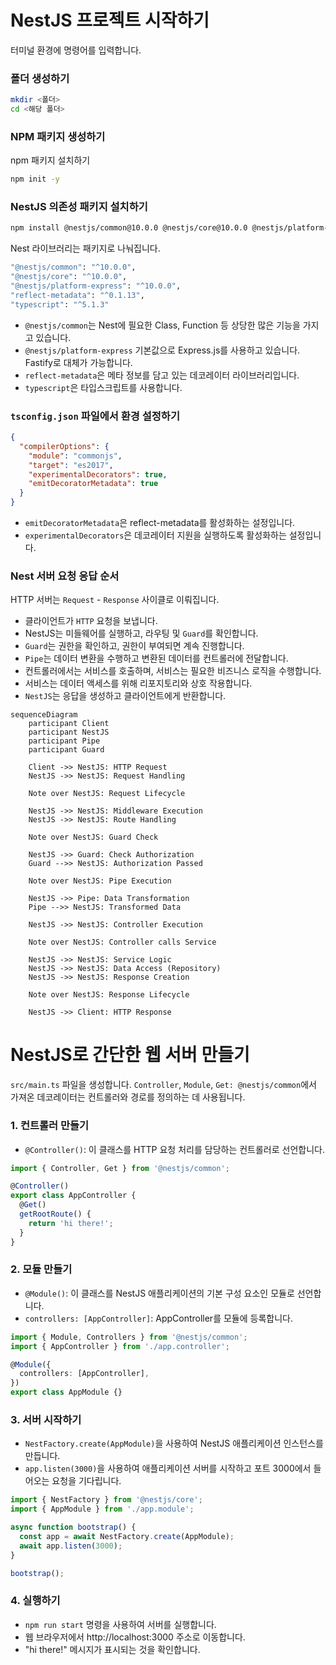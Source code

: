 # NestJS 프로젝트 시작하기

터미널 환경에 명령어를 입력합니다.

### 폴더 생성하기
```sh
mkdir <폴더>
cd <해당 폴더>
```
### NPM 패키지 생성하기
npm 패키지 설치하기
```Bash
npm init -y 
```

### NestJS 의존성 패키지 설치하기
```Bash
npm install @nestjs/common@10.0.0 @nestjs/core@10.0.0 @nestjs/platform-express@10.0.0 reflect-metadata@0.1.13 typescript@5.1.3
```
Nest 라이브러리는 패키지로 나눠집니다.
```Bash
"@nestjs/common": "^10.0.0",
"@nestjs/core": "^10.0.0",
"@nestjs/platform-express": "^10.0.0",
"reflect-metadata": "^0.1.13",
"typescript": "^5.1.3"
```

- `@nestjs/common`는 Nest에 필요한 Class, Function 등 상당한 많은 기능을 가지고 있습니다.
- `@nestjs/platform-express` 기본값으로 Express.js를 사용하고 있습니다. Fastify로 대체가 가능합니다.
- `reflect-metadata`은 메타 정보를 담고 있는 데코레이터 라이브러리입니다.
- `typescript`은 타입스크립트를 사용합니다.

### `tsconfig.json` 파일에서 환경 설정하기
```json
{
  "compilerOptions": {
    "module": "commonjs",
    "target": "es2017",
    "experimentalDecorators": true,
    "emitDecoratorMetadata": true
  }
}
```
- `emitDecoratorMetadata`은 reflect-metadata를 활성화하는 설정입니다.
- `experimentalDecorators`은 데코레이터 지원을 실행하도록 활성화하는 설정입니다.

### Nest 서버 요청 응답 순서

HTTP 서버는 `Request` - `Response` 사이클로 이뤄집니다.
- 클라이언트가 `HTTP` 요청을 보냅니다.
- NestJS는 미들웨어를 실행하고, 라우팅 및 `Guard`를 확인합니다.
- `Guard`는 권한을 확인하고, 권한이 부여되면 계속 진행합니다.
- `Pipe`는 데이터 변환을 수행하고 변환된 데이터를 컨트롤러에 전달합니다.
- 컨트롤러에서는 서비스를 호출하며, 서비스는 필요한 비즈니스 로직을 수행합니다.
- 서비스는 데이터 액세스를 위해 리포지토리와 상호 작용합니다.
- `NestJS`는 응답을 생성하고 클라이언트에게 반환합니다.

```mermaid
sequenceDiagram
    participant Client
    participant NestJS
    participant Pipe
    participant Guard

    Client ->> NestJS: HTTP Request
    NestJS ->> NestJS: Request Handling

    Note over NestJS: Request Lifecycle

    NestJS ->> NestJS: Middleware Execution
    NestJS ->> NestJS: Route Handling

    Note over NestJS: Guard Check

    NestJS ->> Guard: Check Authorization
    Guard -->> NestJS: Authorization Passed

    Note over NestJS: Pipe Execution

    NestJS ->> Pipe: Data Transformation
    Pipe -->> NestJS: Transformed Data

    NestJS ->> NestJS: Controller Execution

    Note over NestJS: Controller calls Service

    NestJS ->> NestJS: Service Logic
    NestJS ->> NestJS: Data Access (Repository)
    NestJS ->> NestJS: Response Creation

    Note over NestJS: Response Lifecycle

    NestJS ->> Client: HTTP Response
```

# NestJS로 간단한 웹 서버 만들기
`src/main.ts` 파일을 생성합니다.
`Controller`, `Module`, `Get: @nestjs/common`에서 가져온 데코레이터는 컨트롤러와 경로를 정의하는 데 사용됩니다.
### 1. 컨트롤러 만들기
- `@Controller()`: 이 클래스를 HTTP 요청 처리를 담당하는 컨트롤러로 선언합니다.
```Typescript
import { Controller, Get } from '@nestjs/common';

@Controller()
export class AppController {
  @Get()
  getRootRoute() {
    return 'hi there!';
  }
}
```

### 2. 모듈 만들기
- `@Module()`: 이 클래스를 NestJS 애플리케이션의 기본 구성 요소인 모듈로 선언합니다.
- `controllers: [AppController]`: AppController를 모듈에 등록합니다.
```Typescript
import { Module, Controllers } from '@nestjs/common';
import { AppController } from './app.controller';

@Module({
  controllers: [AppController],
})
export class AppModule {}
```


### 3. 서버 시작하기
- `NestFactory.create(AppModule)`을 사용하여 NestJS 애플리케이션 인스턴스를 만듭니다.
- `app.listen(3000)`을 사용하여 애플리케이션 서버를 시작하고 포트 3000에서 들어오는 요청을 기다립니다.
```Typescript
import { NestFactory } from '@nestjs/core';
import { AppModule } from './app.module';

async function bootstrap() {
  const app = await NestFactory.create(AppModule);
  await app.listen(3000);
}

bootstrap();
```

### 4. 실행하기
- `npm run start` 명령을 사용하여 서버를 실행합니다.
- 웹 브라우저에서 http://localhost:3000 주소로 이동합니다.
- "hi there!" 메시지가 표시되는 것을 확인합니다.
